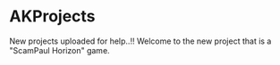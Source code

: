 # AKProjects
New projects uploaded for help..!!
Welcome to the new project that is a "ScamPaul Horizon" game.

